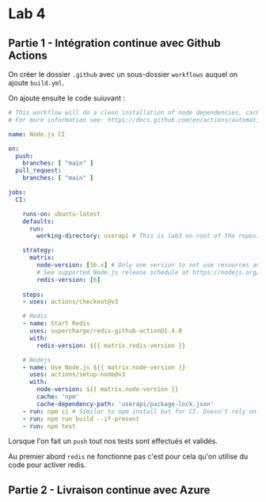 # Lab 4

## Partie 1 - Intégration continue avec Github Actions

On créer le dossier `.github` avec un sous-dossier `workflows` auquel on ajoute `build.yml`.

On ajoute ensuite le code suiuvant :

``` yml
# This workflow will do a clean installation of node dependencies, cache/restore them, build the source code and run tests across different versions of node
# For more information see: https://docs.github.com/en/actions/automating-builds-and-tests/building-and-testing-nodejs

name: Node.js CI

on:
  push:
    branches: [ "main" ]
  pull_request:
    branches: [ "main" ]

jobs:
  CI:

    runs-on: ubuntu-latest
    defaults:
      run:
        working-directory: userapi # This is lab3 on root of the repository. 

    strategy:
      matrix:
        node-version: [16.x] # Only one version to not use resources and go faster
        # See supported Node.js release schedule at https://nodejs.org/en/about/releases/
        redis-version: [6]
        
    steps:
    - uses: actions/checkout@v3

    # Redis
    - name: Start Redis
      uses: supercharge/redis-github-action@1.4.0
      with:
        redis-version: ${{ matrix.redis-version }}

    # Nodejs
    - name: Use Node.js ${{ matrix.node-version }}
      uses: actions/setup-node@v3
      with:
        node-version: ${{ matrix.node-version }}
        cache: 'npm'
        cache-dependency-path: 'userapi/package-lock.json'
    - run: npm ci # Similar to npm install but for CI. Doesn't rely on the package.json for dependency resolution; instead, it uses the package-lock.
    - run: npm run build --if-present
    - run: npm test
```

Lorsque l'on fait un `push` tout nos tests sont effectués et validés.

Au premier abord `redis` ne fonctionne pas c'est pour cela qu'on utilise du code pour activer redis.

## Partie 2 - Livraison continue avec Azure

